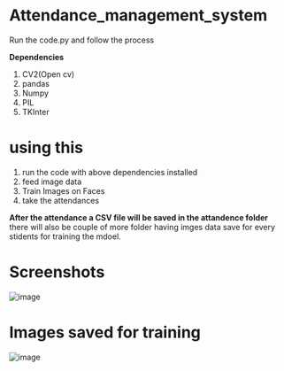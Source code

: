 # Attendance_management_system
Run the code.py
and follow the process

**Dependencies**
1. CV2(Open cv)
2. pandas
3. Numpy
4. PIL
5. TKInter

# using this 
1. run the code with above dependencies installed
2. feed image data
3. Train Images on Faces
4. take the attendances

**After the attendance a CSV file will be saved in the attandence folder**
there will also be couple of more folder having imges data save for every stidents for training the mdoel.
# Screenshots 

![image](https://user-images.githubusercontent.com/44486527/167557186-f15d4b26-6d21-47dc-a146-5291b079bafe.png)

# Images saved for training
![image](https://user-images.githubusercontent.com/44486527/167557767-8638e871-89b5-4ac0-a96e-92f291d58678.png)

